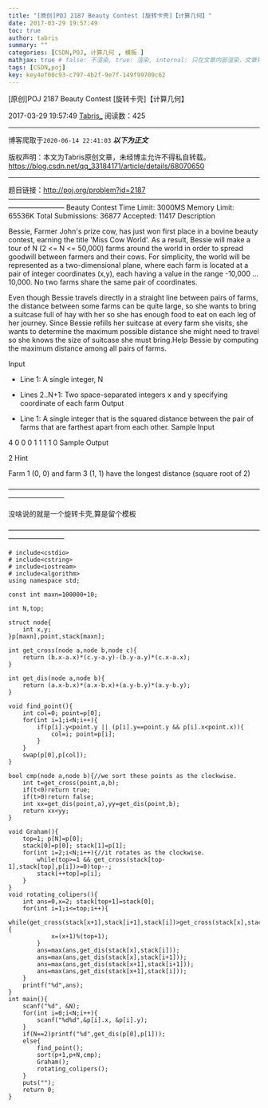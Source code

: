 ```yaml
---
title: "[原创]POJ 2187 Beauty Contest [旋转卡壳]【计算几何】"
date: 2017-03-29 19:57:49
toc: true
author: tabris
summary: ""
categories: [CSDN,POJ, 计算几何 , 模板 ]
mathjax: true # false: 不渲染, true: 渲染, internal: 只在文章内部渲染，文章列表中不渲染
tags: [CSDN,poj]
key: key4ef00c93-c797-4b2f-9e7f-149f99709c62
---
```


[原创]POJ 2187 Beauty Contest [旋转卡壳]【计算几何】

2017-03-29 19:57:49  [Tabris_](https://me.csdn.net/qq_33184171) 阅读数：425

---

博客爬取于`2020-06-14 22:41:03`
***以下为正文***

版权声明：本文为Tabris原创文章，未经博主允许不得私自转载。
https://blog.csdn.net/qq_33184171/article/details/68070650

<!-- more -->

---

题目链接：http://poj.org/problem?id=2187
————————————————————————————————————————————
Beauty Contest
Time Limit: 3000MS		Memory Limit: 65536K
Total Submissions: 36877		Accepted: 11417
Description

Bessie, Farmer John's prize cow, has just won first place in a bovine beauty contest, earning the title 'Miss Cow World'. As a result, Bessie will make a tour of N (2 <= N <= 50,000) farms around the world in order to spread goodwill between farmers and their cows. For simplicity, the world will be represented as a two-dimensional plane, where each farm is located at a pair of integer coordinates (x,y), each having a value in the range -10,000 ... 10,000. No two farms share the same pair of coordinates. 

Even though Bessie travels directly in a straight line between pairs of farms, the distance between some farms can be quite large, so she wants to bring a suitcase full of hay with her so she has enough food to eat on each leg of her journey. Since Bessie refills her suitcase at every farm she visits, she wants to determine the maximum possible distance she might need to travel so she knows the size of suitcase she must bring.Help Bessie by computing the maximum distance among all pairs of farms. 

Input

* Line 1: A single integer, N 

* Lines 2..N+1: Two space-separated integers x and y specifying coordinate of each farm 
Output

* Line 1: A single integer that is the squared distance between the pair of farms that are farthest apart from each other. 
Sample Input

4
0 0
0 1
1 1
1 0
Sample Output

2
Hint

Farm 1 (0, 0) and farm 3 (1, 1) have the longest distance (square root of 2) 

————————————————————————————————————————————

没啥说的就是一个旋转卡壳,算是留个模板

————————————————————————————————————————————
```
# include<cstdio>
# include<cstring>
# include<iostream>
# include<algorithm>
using namespace std;
 
const int maxn=100000+10;
 
int N,top;
 
struct node{
    int x,y;
}p[maxn],point,stack[maxn];
 
int get_cross(node a,node b,node c){
    return (b.x-a.x)*(c.y-a.y)-(b.y-a.y)*(c.x-a.x);
}
 
int get_dis(node a,node b){
    return (a.x-b.x)*(a.x-b.x)+(a.y-b.y)*(a.y-b.y);
}
 
void find_point(){
    int col=0; point=p[0];
    for(int i=1;i<N;i++){
        if(p[i].y<point.y || (p[i].y==point.y && p[i].x<point.x)){
            col=i; point=p[i];
        }
    }
    swap(p[0],p[col]);
}
 
bool cmp(node a,node b){//we sort these points as the clockwise.
    int t=get_cross(point,a,b);
    if(t<0)return true;
    if(t>0)return false;
    int xx=get_dis(point,a),yy=get_dis(point,b);
    return xx<yy;
}
 
void Graham(){
    top=1; p[N]=p[0];
    stack[0]=p[0]; stack[1]=p[1];
    for(int i=2;i<N;i++){//it rotates as the clockwise.
        while(top>=1 && get_cross(stack[top-1],stack[top],p[i])>=0)top--;
        stack[++top]=p[i];
    }
}
void rotating_colipers(){
    int ans=0,x=2; stack[top+1]=stack[0];
    for(int i=1;i<=top;i++){
        while(get_cross(stack[x+1],stack[i+1],stack[i])>get_cross(stack[x],stack[i+1],stack[i])){
            x=(x+1)%(top+1);
        }
        ans=max(ans,get_dis(stack[x],stack[i]));
        ans=max(ans,get_dis(stack[x],stack[i+1]));
        ans=max(ans,get_dis(stack[x+1],stack[i+1]));
        ans=max(ans,get_dis(stack[x+1],stack[i]));
    }
    printf("%d",ans);
}
int main(){
    scanf("%d", &N);
    for(int i=0;i<N;i++){
        scanf("%d%d",&p[i].x, &p[i].y);
    }
    if(N==2)printf("%d",get_dis(p[0],p[1]));
    else{
        find_point();
        sort(p+1,p+N,cmp);
        Graham();
        rotating_colipers();
    }
    puts("");
    return 0;
}

```

